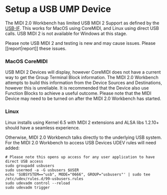 # Setup a USB UMP Device

The MIDI 2.0 Workbench has limited USB MIDI 2 Support as defined by the [USB-IF](https://www.usb.org/sites/default/files/USB%20MIDI%20v2_0.pdf).
This works for MacOS using CoreMIDI, and Linux using direct USB calls. USB MIDI 2 is not available for Windows at this stage.

Please note USB MIDI 2 and testing is new and may cause issues. Please [[report|report]] these issues.

### MacOS CoreMIDI
USB MIDI 2 Devices will display, however CoreMIDI does not have a current way to get the Group Terminal Block 
information. The MIDI 2.0 Workbench attempts to build this information from the Device Sources and Destinations, 
however this is unreliable. It is recommended that the Device also use Function Blocks to achieve a useful outcome.
Please note that the MIDI Device may need to be turned on after the MIDI 2.0 Workbench has started.

### Linux
Linux installs using Kernel 6.5 with MIDI 2 extensions and ALSA libs 1.2.10+ should have a seamless experience.

Otherwise, MIDI 2.0 Workbench talks directly to the underlying USB system. 
For the MIDI 2.0 Workbench to access USB Devices UDEV rules will need added:

```
# Please note this opens up access for any user application to have direct USB access
sudo groupadd usbusers
sudo usermod -a -G usbusers $USER
echo 'SUBSYSTEM=="usb", MODE="0666", GROUP="usbusers"' | sudo tee /etc/udev/rules.d/99-usbusers.rules
sudo udevadm control --reload
sudo udevadm trigger
```

